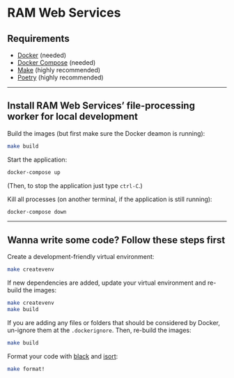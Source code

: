 # RAM Web Services

## Requirements

- [Docker](https://www.docker.com/) (needed)
- [Docker Compose](https://docs.docker.com/compose/) (needed)
- [Make](https://en.wikipedia.org/wiki/Make_(software)) (highly recommended)
- [Poetry](https://python-poetry.org/docs/) (highly recommended)

---

## Install RAM Web Services’ file-processing worker for local development

Build the images (but first make sure the Docker deamon is running):

```bash
make build
```

Start the application:

```bash
docker-compose up
```

(Then, to stop the application just type `ctrl-C`.)

Kill all processes (on another terminal, if the application is still running):

```bash
docker-compose down
```

---

## Wanna write some code? Follow these steps first

Create a development-friendly virtual environment:

```bash
make createvenv
```

If new dependencies are added, update your virtual environment and re-build the images:

```bash
make createvenv
make build
```

If you are adding any files or folders that should be considered by Docker, un-ignore them at the `.dockerignore`. Then, re-build the images:

```bash
make build
```

Format your code with [black](https://pypi.org/project/black/) and [isort](https://pypi.org/project/isort/):

```bash
make format!
```
